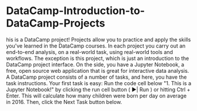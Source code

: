 # DataCamp-Introduction-to-DataCamp-Projects
his is a DataCamp project! Projects allow you to practice and apply the skills you've learned in the DataCamp courses. In each project you carry out an end-to-end analysis, on a real-world task, using real-world tools and workflows. The exception is this project, which is just an introduction to the DataCamp project interface.  On the side, you have a Jupyter Notebook, a free, open source web application that is great for interactive data analysis. A DataCamp project consists of a number of tasks, and here, you have the task instructions. Your first task is easy:  Run the code cell below "1. This is a Jupyter Notebook!" by clicking the run cell button ( ▶| Run ) or hitting Ctrl + Enter. This will calculate how many children were born per day on average in 2016. Then, click the Next Task button below.
